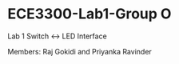 # ECE3300-Lab1-Group O
Lab 1 Switch &lt;-> LED Interface

Members: Raj Gokidi and Priyanka Ravinder
